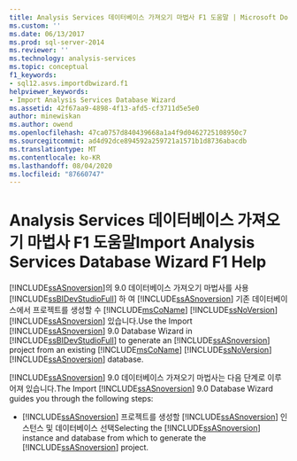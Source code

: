 ```yaml
---
title: Analysis Services 데이터베이스 가져오기 마법사 F1 도움말 | Microsoft Docs
ms.custom: ''
ms.date: 06/13/2017
ms.prod: sql-server-2014
ms.reviewer: ''
ms.technology: analysis-services
ms.topic: conceptual
f1_keywords:
- sql12.asvs.importdbwizard.f1
helpviewer_keywords:
- Import Analysis Services Database Wizard
ms.assetid: 42f67aa9-4898-4f13-afd5-cf3711d5e5e0
author: minewiskan
ms.author: owend
ms.openlocfilehash: 47ca0757d840439668a1a4f9d0462725108950c7
ms.sourcegitcommit: ad4d92dce894592a259721a1571b1d8736abacdb
ms.translationtype: MT
ms.contentlocale: ko-KR
ms.lasthandoff: 08/04/2020
ms.locfileid: "87660747"
---
```

# <a name="import-analysis-services-database-wizard-f1-help"></a><span data-ttu-id="f4d91-102">Analysis Services 데이터베이스 가져오기 마법사 F1 도움말</span><span class="sxs-lookup"><span data-stu-id="f4d91-102">Import Analysis Services Database Wizard F1 Help</span></span>
  <span data-ttu-id="f4d91-103">[!INCLUDE[ssASnoversion](../includes/ssasnoversion-md.md)]의 9.0 데이터베이스 가져오기 마법사를 사용 [!INCLUDE[ssBIDevStudioFull](../includes/ssbidevstudiofull-md.md)] 하 여 [!INCLUDE[ssASnoversion](../includes/ssasnoversion-md.md)] 기존 데이터베이스에서 프로젝트를 생성할 수 [!INCLUDE[msCoName](../includes/msconame-md.md)] [!INCLUDE[ssNoVersion](../includes/ssnoversion-md.md)] [!INCLUDE[ssASnoversion](../includes/ssasnoversion-md.md)] 있습니다.</span><span class="sxs-lookup"><span data-stu-id="f4d91-103">Use the Import [!INCLUDE[ssASnoversion](../includes/ssasnoversion-md.md)] 9.0 Database Wizard in [!INCLUDE[ssBIDevStudioFull](../includes/ssbidevstudiofull-md.md)] to generate an [!INCLUDE[ssASnoversion](../includes/ssasnoversion-md.md)] project from an existing [!INCLUDE[msCoName](../includes/msconame-md.md)] [!INCLUDE[ssNoVersion](../includes/ssnoversion-md.md)] [!INCLUDE[ssASnoversion](../includes/ssasnoversion-md.md)] database.</span></span>  
  
 <span data-ttu-id="f4d91-104">[!INCLUDE[ssASnoversion](../includes/ssasnoversion-md.md)] 9.0 데이터베이스 가져오기 마법사는 다음 단계로 이루어져 있습니다.</span><span class="sxs-lookup"><span data-stu-id="f4d91-104">The Import [!INCLUDE[ssASnoversion](../includes/ssasnoversion-md.md)] 9.0 Database Wizard guides you through the following steps:</span></span>  
  
-   <span data-ttu-id="f4d91-105">[!INCLUDE[ssASnoversion](../includes/ssasnoversion-md.md)] 프로젝트를 생성할 [!INCLUDE[ssASnoversion](../includes/ssasnoversion-md.md)] 인스턴스 및 데이터베이스 선택</span><span class="sxs-lookup"><span data-stu-id="f4d91-105">Selecting the [!INCLUDE[ssASnoversion](../includes/ssasnoversion-md.md)] instance and database from which to generate the [!INCLUDE[ssASnoversion](../includes/ssasnoversion-md.md)] project.</span></span>  
  
  

